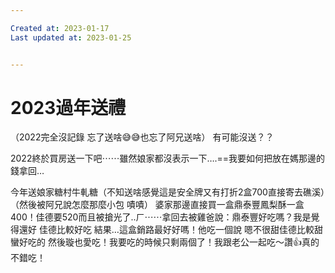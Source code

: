 ```yaml
---

Created at: 2023-01-17
Last updated at: 2023-01-25


---
```


# 2023過年送禮


（2022完全沒記錄 忘了送啥😅😅也忘了阿兄送啥）
有可能沒送？？

2022終於買房送一下吧⋯⋯雖然娘家都沒表示一下….==我要如何把放在媽那邊的錢拿回…

今年送娘家糖村牛軋糖（不知送啥感覺這是安全牌又有打折2盒700直接寄去礁溪）（然後被阿兄說怎麼那麼小包 嘖嘖）
婆家那邊直接買一盒鼎泰豐鳳梨酥一盒400！佳德要520而且被搶光了..ㄏ⋯⋯拿回去被雞爸說：鼎泰豐好吃嗎？我是覺得還好 佳德比較好吃 結果…這盒銷路最好好嗎！他吃一個說 嗯不很甜佳德比較甜 蠻好吃的 然後璇也愛吃！我要吃的時候只剩兩個了！我跟老公一起吃～讚👍真的不錯吃！


